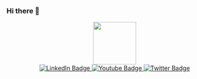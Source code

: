 ### Hi there 👋
<div id="header" align="center">
  <img src="https://media0.giphy.com/media/fvx95jkua5th3YeThr/giphy.gif?cid=ecf05e47ys1odl1qdcxcnezdnolqitwgfi2k1sn2cknof211&rid=giphy.gif&ct=s" width="100"/>
</div>
<div id="badges" align="center">
  <a href="your-linkedin-URL">
    <img src="https://img.shields.io/badge/LinkedIn-blue?style=for-the-badge&logo=linkedin&logoColor=white" alt="LinkedIn Badge"/>
  </a>
  <a href="your-youtube-URL">
    <img src="https://img.shields.io/badge/YouTube-red?style=for-the-badge&logo=youtube&logoColor=white" alt="Youtube Badge"/>
  </a>
  <a href="your-twitter-URL">
    <img src="https://img.shields.io/badge/Twitter-blue?style=for-the-badge&logo=twitter&logoColor=white" alt="Twitter Badge"/>
  </a>
</div>

<!--
**jacobpanyathong1/jacobpanyathong1** is a ✨ _special_ ✨ repository because its `README.md` (this file) appears on your GitHub profile.

Here are some ideas to get you started:

- 🔭 I’m currently working on ### Creating Repositories
- 🌱 I’m currently learning Python
- 👯 I’m looking to collaborate on any data lake projects.
- 💬 Ask me about **Data Science**
- 📫 How to reach me: jacobpanyathong1@gmail.com
- 😄 Pronouns: He/Him
- ⚡ Fun fact: I am enjoy reading, hiking and outdoor activites. 
-->
